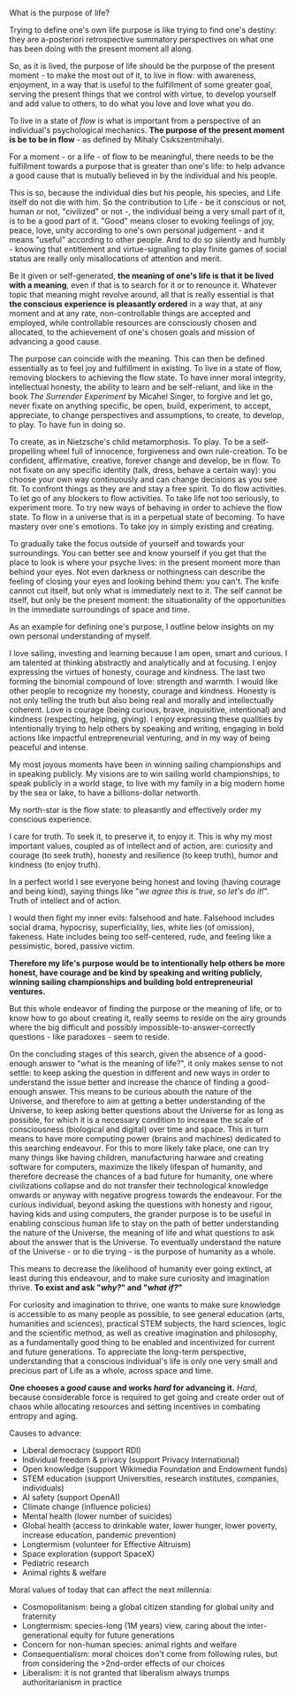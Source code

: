 What is the purpose of life?

Trying to define one's own life purpose is like trying to find one's destiny: they are a-posteriori retrospective summatory perspectives on what one has been doing with the present moment all along.

So, as it is lived, the purpose of life should be the purpose of the present moment - to make the most out of it, to live in flow: with awareness, enjoyment, in a way that is useful to the fulfillment of some greater goal, serving the present things that we control with virtue, to develop yourself and add value to others, to do what you love and love what you do.

To live in a state of *flow* is what is important from a perspective of an individual's psychological mechanics.
**The purpose of the present moment is be to be in flow** - as defined by Mihaly Csikszentmihalyi.

For a moment - or a life - of flow to be meaningful, there needs to be the fulfillment towards a purpose that is greater than one's life: to help advance a good cause that is mutually believed in by the individual and his people.

This is so, because the individual dies but his people, his species, and Life itself do not die with him.
So the contribution to Life - be it conscious or not, human or not, "civilized" or not -, the individual being a very small part of it, is to be a good part of it.
"Good" means closer to evoking feelings of joy, peace, love, unity according to one's own personal judgement - and it means "useful" according to other people.
And to do so silently and humbly - knowing that entitlement and virtue-signaling to play finite games of social status are really only misallocations of attention and merit.

Be it given or self-generated, **the meaning of one's life is that it be lived with a meaning**, even if that is to search for it or to renounce it.
Whatever topic that meaning might revolve around, all that is really essential is that **the conscious experience is pleasantly ordered** in a way that, at any moment and at any rate, non-controllable things are accepted and employed, while controllable resources are consciously chosen and allocated, to the achievement of one's chosen goals and mission of advancing a good cause.

The purpose can coincide with the meaning.
This can then be defined essentially as to feel joy and fulfillment in existing.
To live in a state of flow, removing blockers to achieving the flow state.
To have inner moral integrity, intellectual honesty, the ability to learn and be self-reliant, and like in the book *The Surrender Experiment* by Micahel Singer, to forgive and let go, never fixate on anything specific, be open, build, experiment, to accept, appreciate, to change perspectives and assumptions, to create, to develop, to play. To have fun in doing so.

To create, as in Nietzsche's child metamorphosis.
To play.
To be a self-propelling wheel full of innocence, forgiveness and own rule-creation.
To be confident, affirmative, creative, forever change and develop, be in flow.
To not fixate on any specific identity (talk, dress, behave a certain way): you choose your own way continuously and can change decisions as you see fit.
To confront things as they are and stay a free spirit.
To do flow activities.
To let go of any blockers to flow activities.
To take life not too seriously, to experiment more.
To try new ways of behaving in order to achieve the flow state.
To flow in a universe that is in a perpetual state of becoming.
To have mastery over one's emotions.
To take joy in simply existing and creating.

To gradually take the focus outside of yourself and towards your surroundings.
You can better see and know yourself if you get that the place to look is where your psyche lives: in the present moment more than behind your eyes.
Not even darkness or nothingness can describe the feeling of closing your eyes and looking behind them: you can't.
The knife cannot cut itself, but only what is immediately next to it.
The self cannot be itself, but only be the present moment: the situationality of the opportunities in the immediate surroundings of space and time.

As an example for defining one's purpose, I outline below insights on my own personal understanding of myself.

I love sailing, investing and learning because I am open, smart and curious.
I am talented at thinking abstractly and analytically and at focusing.
I enjoy expressing the virtues of honesty, courage and kindness. The last two forming the binomial compound of love: strength and warmth.
I would like other people to recognize my honesty, courage and kindness.
Honesty is not only telling the truth but also being real and morally and intellectually coherent.
Love is courage (being curious, brave, inquisitive, intentional) and kindness (respecting, helping, giving).
I enjoy expressing these qualities by intentionally trying to help others by speaking and writing, engaging in bold actions like impactful entrepreneurial venturing, and in my way of being peaceful and intense.

My most joyous moments have been in winning sailing championships and in speaking publicly.
My visions are to win sailing world championships, to speak publicly in a world stage, to live with my family in a big modern home by the sea or lake, to have a billions-dollar networth.

My north-star is the flow state: to pleasantly and effectively order my conscious experience.

I care for truth.
To seek it, to preserve it, to enjoy it.
This is why my most important values, coupled as of intellect and of action, are: curiosity and courage (to seek truth), honesty and resilience (to keep truth), humor and kindness (to enjoy truth).

In a perfect world I see everyone being honest and loving (having courage and being kind), saying things like "*we agree this is true, so let's do it!*". Truth of intellect and of action.

I would then fight my inner evils: falsehood and hate.
Falsehood includes social drama, hypocrisy, superficiality, lies, white lies (of omission), fakeness.
Hate includes being too self-centered, rude, and feeling like a pessimistic, bored, passive victim.

**Therefore my life's purpose would be to intentionally help others be more honest, have courage and be kind by speaking and writing publicly, winning sailing championships and building bold entrepreneurial ventures.**


But this whole endeavor of finding the purpose or the meaning of life, or to know how to go about creating it, really seems to reside on the airy grounds where the big difficult and possibly impossible-to-answer-correctly questions - like paradoxes - seem to reside.

On the concluding stages of this search, given the absence of a good-enough answer to "what is the meaning of life?", it only makes sense to not settle: to keep asking the question in different and new ways in order to understand the issue better and increase the chance of finding a good-enough answer.
This means to be curious abouth the nature of the Universe, and therefore to aim at getting a better understanding of the Universe, to keep asking better questions about the Universe for as long as possible, for which it is a necessary condition to increase the scale of consciousness (biological and digital) over time and space. This in turn means to have more computing power (brains and machines) dedicated to this searching endeavour. For this to more likely take place, one can try many things like having children, manufacturing harware and creating software for computers, maximize the likely lifespan of humanity, and therefore decrease the chances of a bad future for humanity, one where civilizations collapse and do not transfer their technological knowledge onwards or anyway with negative progress towards the endeavour.
For the curious individual, beyond asking the questions with honesty and rigour, having kids and using computers, the grander purpose is to be useful in enabling conscious human life to stay on the path of better understanding the nature of the Universe, the meaning of life and what questions to ask about the answer that is the Universe.
To eventually understand the nature of the Universe - or to die trying - is the purpose of humanity as a whole.

This means to decrease the likelihood of humanity ever going extinct, at least during this endeavour, and to make sure curiosity and imagination thrive.
**To exist and ask "*why?*" and "*what if?*"**

For curiosity and imagination to thrive, one wants to make sure knowledge is accessible to as many people as possible, to see general education (arts, humanities and sciences), practical STEM subjects, the hard sciences, logic and the scientific method, as well as creative imagination and philosophy, as a fundamentally good thing to be enabled and incentivized for current and future generations.
To appreciate the long-term perspective, understanding that a conscious individual's life is only one very small and precious part of Life as a whole, across space and time.

**One chooses a *good* cause and works *hard* for advancing it.** *Hard*, because considerable force is required to get going and create order out of chaos while allocating resources and setting incentives in combating entropy and aging.

Causes to advance:
- Liberal democracy (support RDI)
- Individual freedom & privacy (support Privacy International)
- Open knowledge (support Wikimedia Foundation and Endowment funds)
- STEM education (support Universities, research institutes, companies, individuals)
- AI safety (support OpenAI)
- Climate change (influence policies)
- Mental health (lower number of suicides)
- Global health (access to drinkable water, lower hunger, lower poverty, increase education, pandemic prevention)
- Longtermism (volunteer for Effective Altruism)
- Space exploration (support SpaceX)
- Pediatric research
- Animal rights & welfare

Moral values of today that can affect the next millennia:
- Cosmopolitanism: being a global citizen standing for global unity and fraternity
- Longtermism: species-long (1M years) view, caring about the inter-generational equity for future generations
- Concern for non-human species: animal rights and welfare
- Consequentialism: moral choices don't come from following rules, but from considering the >2nd-order effects of our choices
- Liberalism: it is not granted that liberalism always trumps authoritarianism in practice
